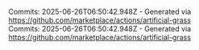 Commits: 2025-06-26T06:50:42.948Z - Generated via https://github.com/marketplace/actions/artificial-grass
<br>
Commits: 2025-06-26T06:50:42.948Z - Generated via https://github.com/marketplace/actions/artificial-grass
<br>
